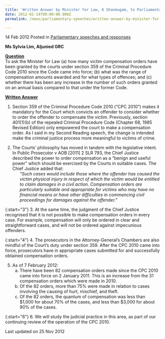 ```yaml
---
title: 'Written Answer by Minister for Law, K Shanmugam, to Parliamentary Question on the Criminal Procedure Code 2010'
date: 2012-02-14T00:00:00.000Z
permalink: /news/parliamentary-speeches/written-answer-by-minister-for-law-k-shanmugam-to-parliamentary-question-on-the-criminal/

---
```




14 Feb 2012 Posted in [Parliamentary speeches and responses](/news/parliamentary-speeches) 

**Ms Sylvia Lim, Aljunied GRC**

**<u>Question</u>**  
To ask the Minister for Law (a) how many victim compensation orders have been granted by the courts under section 359 of the Criminal Procedure Code 2010 since the Code came into force; (b) what was the range of compensation amounts awarded and for what types of offences; and (c) whether there has been any increase in the number of such orders granted on an annual basis compared to that under the former Code.


**<u>Written Answer</u>**  
1. Section 359 of the Criminal Procedure Code 2010 (“CPC 2010”) makes it mandatory for the Court which convicts an offender to consider whether to order the offender to compensate the victim. Previously, section 401(1)(b) of the repealed Criminal Procedure Code (Chapter 68, 1985 Revised Edition) only empowered the court to make a compensation order. As I said in my Second Reading speech, the change is intended make the criminal justice process more meaningful to victims of crime.


<ol start="2">
<li>  The Courts’ philosophy has moved in tandem with the legislative intent. In Public Prosecutor v AOB [2011] 2 SLR 793, the Chief Justice described the power to order compensation as a “benign and useful power” which should be exercised by the Courts in suitable cases. The Chief Justice added that:
<ol>
<li style="list-style-type: none"><i>"Such cases would include those where the offender has caused the victim physical injury in respect of which the victim would be entitled to claim damages in a civil action. Compensation orders are particularly suitable and appropriate for victims who may have no financial means or have other difficulties in commencing civil proceedings for damages against the offender."</i></li>
</ol>

</li>
</ol>


{:start="3"}
3. At the same time, the judgment of the Chief Justice recognised that it is not possible to make compensation orders in every case. For example, compensation will only be ordered in clear and straightforward cases, and will not be ordered against impecunious offenders.

{:start="4"}
4. The prosecutors in the Attorney-General’s Chambers are also mindful of the Court’s duty under section 359. After the CPC 2010 came into force, prosecutors have in appropriate cases submitted for and successfully obtained compensation orders.



<ol start="5">
<li> As of 7 February 2012:

<ol style="list-style-type: lower-alpha">
<li>There have been 82 compensation orders made since the CPC 2010 came into force on 2 January 2011. This is an increase from the 31 compensation orders which were made in 2010. </li>

<li>Of the 82 orders, more than 75% were made in relation to cases involving the causing of hurt, mischief, and theft. </li>

<li>Of the 82 orders, the quantum of compensation was less than $1,000 for about 70% of the cases, and less than $3,000 for about 90% of the cases. </li>

</ol>

</li>
</ol>

{:start="6"}
6. We will study the judicial practice in this area, as part of our continuing review of the operation of the CPC 2010.


<p class="right-side-updated">Last updated on 25 Nov 2012</p> 
